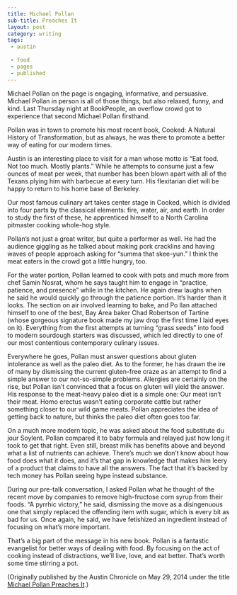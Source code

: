 ```yaml
---
title: Michael Pollan
sub-title: Preaches It
layout: post
category: writing
tags:
 - austin
 
 - food
 - pages
 - published
---
```

Michael Pollan on the page is engaging, informative, and persuasive. Michael Pollan in person is all of those things, but also relaxed, funny, and kind. Last Thursday night at BookPeople, an overflow crowd got to experience that second Michael Pollan firsthand.

Pollan was in town to promote his most recent book, Cooked: A Natural History of Transformation, but as always, he was there to promote a better way of eating for our modern times.

Austin is an interesting place to visit for a man whose motto is “Eat food. Not too much. Mostly plants.” While he attempts to consume just a few ounces of meat per week, that number has been blown apart with all of the Texans plying him with barbecue at every turn. His flexitarian diet will be happy to return to his home base of Berkeley.

Our most famous culinary art takes center stage in Cooked, which is divided into four parts by the classical elements: fire, water, air, and earth. In order to study the first of these, he apprenticed himself to a North Carolina pitmaster cooking whole-hog style.

Pollan’s not just a great writer, but quite a performer as well. He had the audience giggling as he talked about making pork cracklins and having waves of people approach asking for “summa that skee-yun.” I think the meat eaters in the crowd got a little hungry, too.

For the water portion, Pollan learned to cook with pots and much more from chef Samin Nosrat, whom he says taught him to engage in “practice, patience, and presence” while in the kitchen. He again drew laughs when he said he would quickly go through the patience portion. It’s harder than it looks.
The section on air involved learning to bake, and Po
llan attached himself to one of the best, Bay Area baker Chad Robertson of Tartine (whose gorgeous signature book made my jaw drop the first time I laid eyes on it). Everything from the first attempts at turning “grass seeds” into food to modern sourdough starters was discussed, which led directly to one of our most contentious contemporary culinary issues.

Everywhere he goes, Pollan must answer questions about gluten intolerance as well as the paleo diet. As to the former, he has drawn the ire of many by dismissing the current gluten-free craze as an attempt to find a simple answer to our not-so-simple problems. Allergies are certainly on the rise, but Pollan isn’t convinced that a focus on gluten will yield the answer.
His response to the meat-heavy paleo diet is a simple one: Our meat isn’t their meat. Homo erectus wasn’t eating corporate cattle but rather something closer to our wild game meats. Pollan appreciates the idea of getting back to nature, but thinks the paleo diet often goes too far.

On a much more modern topic, he was asked about the food substitute du jour Soylent. Pollan compared it to baby formula and relayed just how long it took to get that right. Even still, breast milk has benefits above and beyond what a list of nutrients can achieve. There’s much we don’t know about how food does what it does, and it’s that gap in knowledge that makes him leery of a product that claims to have all the answers. The fact that it’s backed by tech money has Pollan seeing hype instead substance.

During our pre-talk conversation, I asked Pollan what he thought of the recent move by companies to remove high-fructose corn syrup from their foods. “A pyrrhic victory,” he said, dismissing the move as a disingenuous one that simply replaced the offending item with sugar, which is every bit as bad for us. Once again, he said, we have fetishized an ingredient instead of focusing on what’s more important.

That’s a big part of the message in his new book. Pollan is a fantastic evangelist for better ways of dealing with food. By focusing on the act of cooking instead of distractions, we’ll live, love, and eat better. That’s worth some time stirring a pot.

(Originally published by the Austin Chronicle on May 29, 2014 under the title [Michael Pollan Preaches It](http://www.austinchronicle.com/daily/food/2014-05-29/michael-pollan-preaches-it/).)